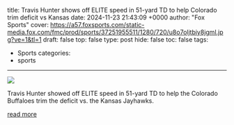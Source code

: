title: Travis Hunter shows off ELITE speed in 51-yard TD to help Colorado trim deficit vs Kansas
date: 2024-11-23 21:43:09 +0000
author: "Fox Sports"
cover: https://a57.foxsports.com/static-media.fox.com/fmc/prod/sports/37251955511/1280/720/u8o7oljtbiy8jgml.jpg?ve=1&tl=1
draft: false
top: false
type: post
hide: false
toc: false
tags:
  - Sports
categories:
  - sports
---

![](https://a57.foxsports.com/static-media.fox.com/fmc/prod/sports/37251955511/1280/720/u8o7oljtbiy8jgml.jpg?ve=1&tl=1)

Travis Hunter showed off ELITE speed in 51-yard TD to help the Colorado Buffaloes trim the deficit vs. the Kansas Jayhawks.

[read more](https://www.foxsports.com/watch/fmc-1fr92ffv4kpv39o9)
